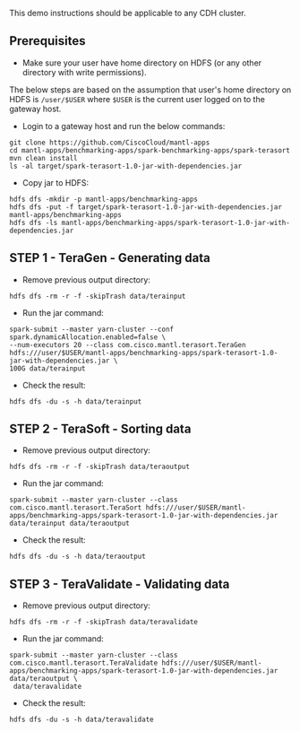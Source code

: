 This demo instructions should be applicable to any CDH cluster.

## Prerequisites

* Make sure your user have home directory on HDFS (or any other directory with write permissions).

The below steps are based on the assumption that user's home directory on HDFS is `/user/$USER` where `$USER` is the current user logged on to the gateway host.

* Login to a gateway host and run the below commands:

```
git clone https://github.com/CiscoCloud/mantl-apps
cd mantl-apps/benchmarking-apps/spark-benchmarking-apps/spark-terasort
mvn clean install
ls -al target/spark-terasort-1.0-jar-with-dependencies.jar
```

* Copy jar to HDFS:

```
hdfs dfs -mkdir -p mantl-apps/benchmarking-apps
hdfs dfs -put -f target/spark-terasort-1.0-jar-with-dependencies.jar mantl-apps/benchmarking-apps
hdfs dfs -ls mantl-apps/benchmarking-apps/spark-terasort-1.0-jar-with-dependencies.jar
```

## STEP 1 - TeraGen - Generating data

* Remove previous output directory:

```
hdfs dfs -rm -r -f -skipTrash data/terainput
```

* Run the jar command:

```
spark-submit --master yarn-cluster --conf spark.dynamicAllocation.enabled=false \
--num-executors 20 --class com.cisco.mantl.terasort.TeraGen hdfs:///user/$USER/mantl-apps/benchmarking-apps/spark-terasort-1.0-jar-with-dependencies.jar \
100G data/terainput
```

* Check the result:

```
hdfs dfs -du -s -h data/terainput
```

## STEP 2 - TeraSoft - Sorting data

* Remove previous output directory:

```
hdfs dfs -rm -r -f -skipTrash data/teraoutput
```

* Run the jar command:

```
spark-submit --master yarn-cluster --class com.cisco.mantl.terasort.TeraSort hdfs:///user/$USER/mantl-apps/benchmarking-apps/spark-terasort-1.0-jar-with-dependencies.jar data/terainput data/teraoutput
```

* Check the result:

```
hdfs dfs -du -s -h data/teraoutput
```

## STEP 3 - TeraValidate - Validating data

* Remove previous output directory:

```
hdfs dfs -rm -r -f -skipTrash data/teravalidate
```

* Run the jar command:

```
spark-submit --master yarn-cluster --class com.cisco.mantl.terasort.TeraValidate hdfs:///user/$USER/mantl-apps/benchmarking-apps/spark-terasort-1.0-jar-with-dependencies.jar data/teraoutput \
 data/teravalidate
```

* Check the result:

```
hdfs dfs -du -s -h data/teravalidate
```
